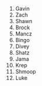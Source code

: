 1. Gavin
2. Zach
3. Shawn
4. Brock
5. Mancz
6. Bingo
7. Divey
8. Shatz
9. Jama
10. Krep
11. Shmoop
12. Luke
